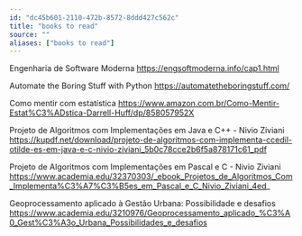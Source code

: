 ```yaml
---
id: "dc45b601-2110-472b-8572-8ddd427c562c"
title: "books to read"
source: ""
aliases: ["books to read"]
---
```

Engenharia de Software Moderna
https://engsoftmoderna.info/cap1.html

Automate the Boring Stuff with Python
https://automatetheboringstuff.com/

Como mentir com estatística
https://www.amazon.com.br/Como-Mentir-Estat%C3%ADstica-Darrell-Huff/dp/858057952X

Projeto de Algoritmos com Implementações em Java e C++ - Nivio Ziviani
https://kupdf.net/download/projeto-de-algoritmos-com-implementa-ccedil-otilde-es-em-java-e-c-nivio-ziviani_5b0c78cce2b6f5a878171c61_pdf

Projeto de Algoritmos com Implementações em Pascal e C - Nivio Ziviani
https://www.academia.edu/32370303/_ebook_Projetos_de_Algoritmos_Com_Implementa%C3%A7%C3%B5es_em_Pascal_e_C_Nivio_Ziviani_4ed_

Geoprocessamento aplicado à Gestão Urbana: Possibilidade e desafios
https://www.academia.edu/3210976/Geoprocessamento_aplicado_%C3%A0_Gest%C3%A3o_Urbana_Possibilidades_e_desafios